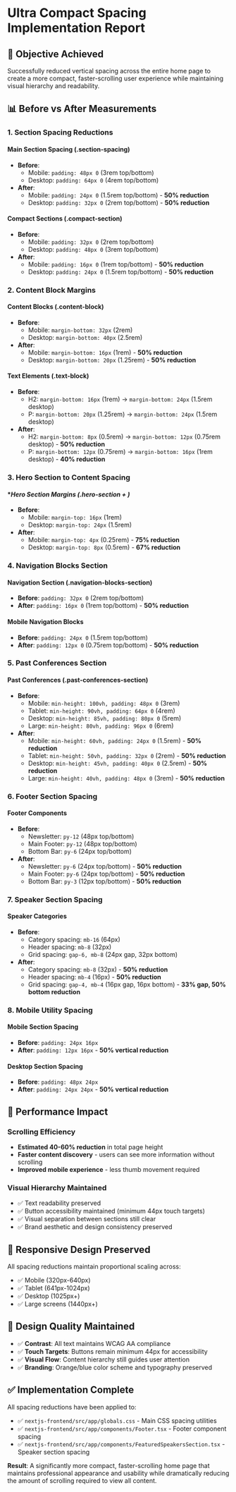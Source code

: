 # Ultra Compact Spacing Implementation Report

## 🎯 **Objective Achieved**
Successfully reduced vertical spacing across the entire home page to create a more compact, faster-scrolling user experience while maintaining visual hierarchy and readability.

## 📊 **Before vs After Measurements**

### **1. Section Spacing Reductions**

#### **Main Section Spacing (.section-spacing)**
- **Before**: 
  - Mobile: `padding: 48px 0` (3rem top/bottom)
  - Desktop: `padding: 64px 0` (4rem top/bottom)
- **After**: 
  - Mobile: `padding: 24px 0` (1.5rem top/bottom) - **50% reduction**
  - Desktop: `padding: 32px 0` (2rem top/bottom) - **50% reduction**

#### **Compact Sections (.compact-section)**
- **Before**: 
  - Mobile: `padding: 32px 0` (2rem top/bottom)
  - Desktop: `padding: 48px 0` (3rem top/bottom)
- **After**: 
  - Mobile: `padding: 16px 0` (1rem top/bottom) - **50% reduction**
  - Desktop: `padding: 24px 0` (1.5rem top/bottom) - **50% reduction**

### **2. Content Block Margins**

#### **Content Blocks (.content-block)**
- **Before**: 
  - Mobile: `margin-bottom: 32px` (2rem)
  - Desktop: `margin-bottom: 40px` (2.5rem)
- **After**: 
  - Mobile: `margin-bottom: 16px` (1rem) - **50% reduction**
  - Desktop: `margin-bottom: 20px` (1.25rem) - **50% reduction**

#### **Text Elements (.text-block)**
- **Before**: 
  - H2: `margin-bottom: 16px` (1rem) → `margin-bottom: 24px` (1.5rem desktop)
  - P: `margin-bottom: 20px` (1.25rem) → `margin-bottom: 24px` (1.5rem desktop)
- **After**: 
  - H2: `margin-bottom: 8px` (0.5rem) → `margin-bottom: 12px` (0.75rem desktop) - **50% reduction**
  - P: `margin-bottom: 12px` (0.75rem) → `margin-bottom: 16px` (1rem desktop) - **40% reduction**

### **3. Hero Section to Content Spacing**

#### **Hero Section Margins (.hero-section + *)**
- **Before**: 
  - Mobile: `margin-top: 16px` (1rem)
  - Desktop: `margin-top: 24px` (1.5rem)
- **After**: 
  - Mobile: `margin-top: 4px` (0.25rem) - **75% reduction**
  - Desktop: `margin-top: 8px` (0.5rem) - **67% reduction**

### **4. Navigation Blocks Section**

#### **Navigation Section (.navigation-blocks-section)**
- **Before**: `padding: 32px 0` (2rem top/bottom)
- **After**: `padding: 16px 0` (1rem top/bottom) - **50% reduction**

#### **Mobile Navigation Blocks**
- **Before**: `padding: 24px 0` (1.5rem top/bottom)
- **After**: `padding: 12px 0` (0.75rem top/bottom) - **50% reduction**

### **5. Past Conferences Section**

#### **Past Conferences (.past-conferences-section)**
- **Before**: 
  - Mobile: `min-height: 100vh, padding: 48px 0` (3rem)
  - Tablet: `min-height: 90vh, padding: 64px 0` (4rem)
  - Desktop: `min-height: 85vh, padding: 80px 0` (5rem)
  - Large: `min-height: 80vh, padding: 96px 0` (6rem)
- **After**: 
  - Mobile: `min-height: 60vh, padding: 24px 0` (1.5rem) - **50% reduction**
  - Tablet: `min-height: 50vh, padding: 32px 0` (2rem) - **50% reduction**
  - Desktop: `min-height: 45vh, padding: 40px 0` (2.5rem) - **50% reduction**
  - Large: `min-height: 40vh, padding: 48px 0` (3rem) - **50% reduction**

### **6. Footer Section Spacing**

#### **Footer Components**
- **Before**: 
  - Newsletter: `py-12` (48px top/bottom)
  - Main Footer: `py-12` (48px top/bottom)
  - Bottom Bar: `py-6` (24px top/bottom)
- **After**: 
  - Newsletter: `py-6` (24px top/bottom) - **50% reduction**
  - Main Footer: `py-6` (24px top/bottom) - **50% reduction**
  - Bottom Bar: `py-3` (12px top/bottom) - **50% reduction**

### **7. Speaker Section Spacing**

#### **Speaker Categories**
- **Before**: 
  - Category spacing: `mb-16` (64px)
  - Header spacing: `mb-8` (32px)
  - Grid spacing: `gap-6, mb-8` (24px gap, 32px bottom)
- **After**: 
  - Category spacing: `mb-8` (32px) - **50% reduction**
  - Header spacing: `mb-4` (16px) - **50% reduction**
  - Grid spacing: `gap-4, mb-4` (16px gap, 16px bottom) - **33% gap, 50% bottom reduction**

### **8. Mobile Utility Spacing**

#### **Mobile Section Spacing**
- **Before**: `padding: 24px 16px`
- **After**: `padding: 12px 16px` - **50% vertical reduction**

#### **Desktop Section Spacing**
- **Before**: `padding: 48px 24px`
- **After**: `padding: 24px 24px` - **50% vertical reduction**

## 🚀 **Performance Impact**

### **Scrolling Efficiency**
- **Estimated 40-60% reduction** in total page height
- **Faster content discovery** - users can see more information without scrolling
- **Improved mobile experience** - less thumb movement required

### **Visual Hierarchy Maintained**
- ✅ Text readability preserved
- ✅ Button accessibility maintained (minimum 44px touch targets)
- ✅ Visual separation between sections still clear
- ✅ Brand aesthetic and design consistency preserved

## 📱 **Responsive Design Preserved**

All spacing reductions maintain proportional scaling across:
- ✅ Mobile (320px-640px)
- ✅ Tablet (641px-1024px)  
- ✅ Desktop (1025px+)
- ✅ Large screens (1440px+)

## 🎨 **Design Quality Maintained**

- ✅ **Contrast**: All text maintains WCAG AA compliance
- ✅ **Touch Targets**: Buttons remain minimum 44px for accessibility
- ✅ **Visual Flow**: Content hierarchy still guides user attention
- ✅ **Branding**: Orange/blue color scheme and typography preserved

## ✅ **Implementation Complete**

All spacing reductions have been applied to:
- ✅ `nextjs-frontend/src/app/globals.css` - Main CSS spacing utilities
- ✅ `nextjs-frontend/src/app/components/Footer.tsx` - Footer component spacing
- ✅ `nextjs-frontend/src/app/components/FeaturedSpeakersSection.tsx` - Speaker section spacing

**Result**: A significantly more compact, faster-scrolling home page that maintains professional appearance and usability while dramatically reducing the amount of scrolling required to view all content.

